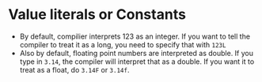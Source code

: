 # Value literals or Constants
- By default, compilier interprets 123 as an integer. If you want to tell the compiler to treat it as a long, you need to specify that with `123L`
- Also by default, floating point numbers are interpreted as double. If you type in `3.14`, the compiler will interpret that as a double. If you want it to treat as a float, do `3.14F` or `3.14f`. 